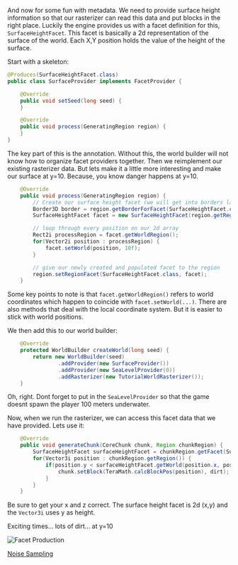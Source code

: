 And now for some fun with metadata.  We need to provide surface height information so that our rasterizer can read this data and put blocks in the right place.  Luckily the engine provides us with a facet definition for this, ```SurfaceHeightFacet```.  This facet is basically a 2d representation of the surface of the world.  Each X,Y position holds the value of the height of the surface.

Start with a skeleton:
```java
@Produces(SurfaceHeightFacet.class)
public class SurfaceProvider implements FacetProvider {

    @Override
    public void setSeed(long seed) {
    }

    @Override
    public void process(GeneratingRegion region) {
    }
}
```

The key part of this is the annotation.  Without this, the world builder will not know how to organize facet providers together. Then we reimplement our existing rasterizer data.  But lets make it a little more interesting and make our surface at y=10.  Because,  you know danger happens at y=10.
```java
    @Override
    public void process(GeneratingRegion region) {
        // Create our surface height facet (we will get into borders later)
        Border3D border = region.getBorderForFacet(SurfaceHeightFacet.class);
        SurfaceHeightFacet facet = new SurfaceHeightFacet(region.getRegion(), border);

        // loop through every position on our 2d array
        Rect2i processRegion = facet.getWorldRegion();
        for(Vector2i position : processRegion) {
            facet.setWorld(position, 10f);
        }

        // give our newly created and populated facet to the region
        region.setRegionFacet(SurfaceHeightFacet.class, facet);
    }
```

Some key points to note is that ```facet.getWorldRegion()``` refers to world coordinates which happen to coincide with ```facet.setWorld(...)```.  There are also methods that deal with the local coordinate system.  But it is easier to stick with world positions.

We then add this to our world builder:
```java
    @Override
    protected WorldBuilder createWorld(long seed) {
        return new WorldBuilder(seed)
                .addProvider(new SurfaceProvider())
                .addProvider(new SeaLevelProvider(0))
                .addRasterizer(new TutorialWorldRasterizer());
    }
```

Oh, right.  Dont forget to put in the ```SeaLevelProvider``` so that the game doesnt spawn the player 100 meters underwater.

Now, when we run the rasterizer, we can access this facet data that we have provided.  Lets use it:
```java
    @Override
    public void generateChunk(CoreChunk chunk, Region chunkRegion) {
        SurfaceHeightFacet surfaceHeightFacet = chunkRegion.getFacet(SurfaceHeightFacet.class);
        for(Vector3i position : chunkRegion.getRegion()) {
            if(position.y < surfaceHeightFacet.getWorld(position.x, position.z)) {
                chunk.setBlock(TeraMath.calcBlockPos(position), dirt);
            }
        }
    }
```

Be sure to get your x and z correct.  The surface height facet is 2d (x,y) and the ```Vector3i``` uses y as height.

Exciting times... lots of dirt... at y=10

![Facet Production](https://raw.githubusercontent.com/Terasology/TutorialWorldGeneration/master/images/Facet%20Production.png)

[Noise Sampling](NoiseSampling)
